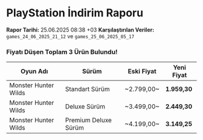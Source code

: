 # PlayStation İndirim Raporu

**Rapor Tarihi:** 25.06.2025 08:38 +03
**Karşılaştırılan Veriler:** `games_24_06_2025_21_12` ve `games_25_06_2025_05_17`

### Fiyatı Düşen Toplam 3 Ürün Bulundu!

| Oyun Adı | Sürüm | Eski Fiyat | Yeni Fiyat |
|---|---|---|---|
| Monster Hunter Wilds | Standart Sürüm | ~2.799,00~ | **1.959,30** |
| Monster Hunter Wilds | Deluxe Sürüm | ~3.499,00~ | **2.449,30** |
| Monster Hunter Wilds | Premium Deluxe Sürüm | ~4.199,00~ | **3.149,25** |
